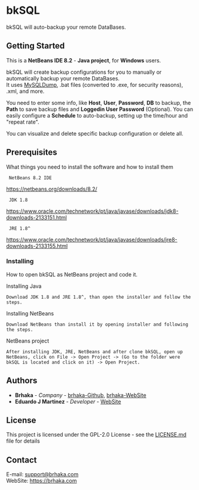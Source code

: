 # bkSQL

bkSQL will auto-backup your remote DataBases.

## Getting Started

This is a **NetBeans IDE 8.2** - **Java project**, for **Windows** users. <br />

bkSQL will create backup configurations for you to manually or automatically backup your remote DataBases. <br />
It uses [MySQLDump](https://dev.mysql.com/doc/refman/8.0/en/mysqldump.html), .bat files (converted to .exe, for security reasons), .xml, and more. <br />

You need to enter some info, like **Host**, **User**, **Password**, **DB** to backup, the **Path** to save backup files and **Loggedin User Password** (Optional).
You can easily configure a **Schedule** to auto-backup, setting up the time/hour and "repeat rate".

You can visualize and delete specific backup configuration or delete all.

## Prerequisites

What things you need to install the software and how to install them

```
 NetBeans 8.2 IDE
```
https://netbeans.org/downloads/8.2/

```
 JDK 1.8
```
https://www.oracle.com/technetwork/pt/java/javase/downloads/jdk8-downloads-2133151.html

```
 JRE 1.8^
```
https://www.oracle.com/technetwork/pt/java/javase/downloads/jre8-downloads-2133155.html

### Installing

How to open bkSQL as NetBeans project and code it.

Installing Java

```
Download JDK 1.8 and JRE 1.8^, than open the installer and follow the steps.
```

Installing NetBeans

```
Download NetBeans than install it by opening installer and following the steps.
```

NetBeans project

```
After installing JDK, JRE, NetBeans and after clone bkSQL, open up NetBeans, click on File -> Open Project -> (Go to the folder were bkSQL is located and click on it) -> Open Project.
```

## Authors

* **Brhaka** - *Company* - [brhaka-Github](https://github.com/brhaka), [brhaka-WebSite](https://brhaka.com)
* **Eduardo J Martinez** - *Developer* - [WebSite](https://brhaka.com)

## License

This project is licensed under the GPL-2.0 License - see the [LICENSE.md](LICENSE.md) file for details

## Contact

E-mail: support@brhaka.com <br />
WebSite: https://brhaka.com
